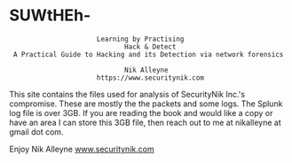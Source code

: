 # SUWtHEh-
                          Learning by Practising 
                                 Hack & Detect 
     A Practical Guide to Hacking and its Detection via network forensics
                                  
                                 Nik Alleyne        
                          https://www.securitynik.com
                        
                   
This site contains the files used for analysis of SecurityNik Inc.'s compromise. These are mostly the the packets and some logs. The Splunk log file is over 3GB. If you are reading the book and would like a copy or have an area I can store this 3GB file, then reach out to me at nikalleyne at gmail dot com.

Enjoy
Nik Alleyne
www.securitynik.com


